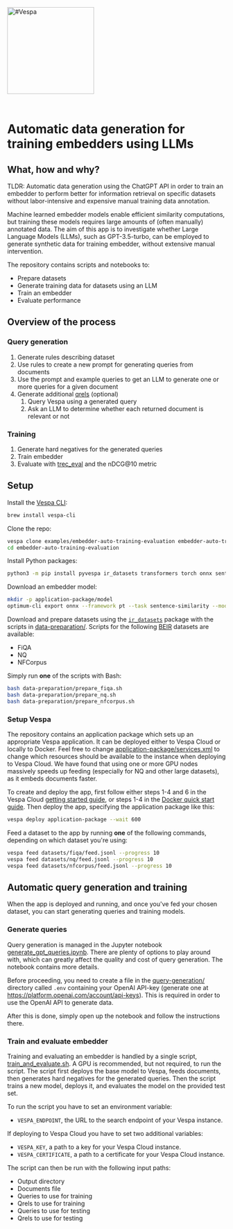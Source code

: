 <picture>
  <source media="(prefers-color-scheme: dark)" srcset="https://assets.vespa.ai/logos/Vespa-logo-green-RGB.svg">
  <source media="(prefers-color-scheme: light)" srcset="https://assets.vespa.ai/logos/Vespa-logo-dark-RGB.svg">
  <img alt="#Vespa" width="200" src="https://assets.vespa.ai/logos/Vespa-logo-dark-RGB.svg" style="margin-bottom: 25px;">
</picture>

# Automatic data generation for training embedders using LLMs

## What, how and why?

TLDR: Automatic data generation using the ChatGPT API in order to train an embedder to
perform better for information retrieval on specific datasets without labor-intensive and expensive manual training data annotation.

Machine learned embedder models enable efficient similarity computations,
but training these models requires large amounts of (often manually) annotated data.
The aim of this app is to investigate whether Large Language Models (LLMs), such as GPT-3.5-turbo,
can be employed to generate synthetic data for training embedder, without extensive manual intervention.

The repository contains scripts and notebooks to:
- Prepare datasets
- Generate training data for datasets using an LLM
- Train an embedder 
- Evaluate performance

## Overview of the process

### Query generation

1. Generate rules describing dataset
2. Use rules to create a new prompt for generating queries from documents
3. Use the prompt and example queries to get an LLM to generate one or more queries for a given document
4. Generate additional <a href="https://trec.nist.gov/data/qrels_eng/" data-proofer-ignore>qrels</a> (optional)
    1. Query Vespa using a generated query
    2. Ask an LLM to determine whether each returned document is relevant or not

### Training

1. Generate hard negatives for the generated queries
2. Train embedder
3. Evaluate with [trec_eval](https://github.com/usnistgov/trec_eval) and the nDCG@10 metric

## Setup 

Install the [Vespa CLI](https://docs.vespa.ai/en/vespa-cli.html):

```bash
brew install vespa-cli
```

Clone the repo:

```bash
vespa clone examples/embedder-auto-training-evaluation embedder-auto-training-evaluation
cd embedder-auto-training-evaluation
```

Install Python packages:

```bash
python3 -m pip install pyvespa ir_datasets transformers torch onnx sentence_transformers optimum[exporters]
```

Download an embedder model:

```bash
mkdir -p application-package/model
optimum-cli export onnx --framework pt --task sentence-similarity --model 'intfloat/e5-small-v2' application-package/model/
```

Download and prepare datasets using the [`ir_datasets`](https://ir-datasets.com/) package with the scripts in <a href="data-preparation/" data-proofer-ignore>data-preparation/</a>.
Scripts for the following [BEIR](https://github.com/beir-cellar/beir) datasets are available:

- FiQA
- NQ
- NFCorpus

Simply run **one** of the scripts with Bash:

```bash
bash data-preparation/prepare_fiqa.sh
bash data-preparation/prepare_nq.sh
bash data-preparation/prepare_nfcorpus.sh
```

### Setup Vespa

The repository contains an application package which sets
up an appropriate Vespa application. It can be deployed
either to Vespa Cloud or locally to Docker.
Feel free to change [application-package/services.xml](application-package/services.xml)
to change which resources should be available to the instance when deploying to Vespa Cloud.
We have found that using one or more GPU nodes massively speeds up feeding
(especially for NQ and other large datasets), as it embeds documents faster.

To create and deploy the app, first follow either steps 1-4 and 6 in the Vespa Cloud [getting started guide](https://cloud.vespa.ai/en/getting-started),
or steps 1-4 in the [Docker quick start guide](https://docs.vespa.ai/en/vespa-quick-start.html).
Then deploy the app, specifying the application package like this:

```bash
vespa deploy application-package --wait 600
```

Feed a dataset to the app by running **one** of the following commands,
depending on which dataset you're using:

```bash
vespa feed datasets/fiqa/feed.jsonl --progress 10
vespa feed datasets/nq/feed.jsonl --progress 10
vespa feed datasets/nfcorpus/feed.jsonl --progress 10
```

## Automatic query generation and training

When the app is deployed and running, and once you've fed your chosen dataset,
you can start generating queries and training models.

### Generate queries

Query generation is managed in the Jupyter notebook 
[generate_gpt_queries.ipynb](query-generation/generate_gpt_queries.ipynb).
There are plenty of options to play around with,
which can greatly affect the quality and cost of query generation.
The notebook contains more details.

Before proceeding, you need to create a file in the
<a href="query-generation/" data-proofer-ignore>query-generation/</a> directory called `.env`
containing your OpenAI API-key (generate one at https://platform.openai.com/account/api-keys).
This is required in order to use the OpenAI API to generate data.

After this is done, simply open up the notebook and follow the instructions there.

### Train and evaluate embedder

Training and evaluating an embedder is handled by a single script, [train_and_evaluate.sh](training-evaluation/train_and_evaluate.sh).
A GPU is recommended, but not required, to run the script.
The script first deploys the base model to Vespa, feeds documents, then generates hard negatives
for the generated queries.
Then the script trains a new model, deploys it, and evaluates the model on the provided test set.

To run the script you have to set an environment variable:

- `VESPA_ENDPOINT`, the URL to the search endpoint of your Vespa instance.

If deploying to Vespa Cloud you have to set two additional variables:

- `VESPA_KEY`, a path to a key for your Vespa Cloud instance.
- `VESPA_CERTIFICATE`, a path to a certificate for your Vespa Cloud instance.

The script can then be run with the following input paths:

- Output directory
- Documents file
- Queries to use for training
- Qrels to use for training
- Queries to use for testing
- Qrels to use for testing
